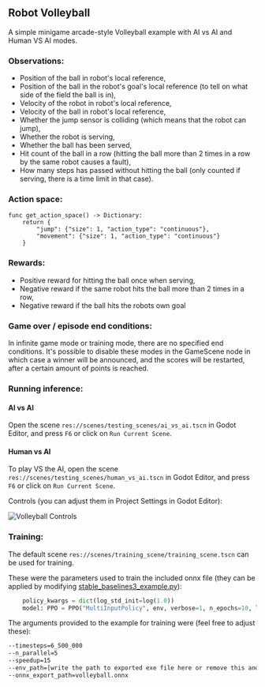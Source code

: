 ## Robot Volleyball

A simple minigame arcade-style Volleyball example with AI vs AI and Human VS AI modes. 

### Observations:
- Position of the ball in robot's local reference,
- Position of the ball in the robot's goal's local reference (to tell on what side of the field the ball is in),
- Velocity of the robot in robot's local reference,
- Velocity of the ball in robot's local reference,
- Whether the jump sensor is colliding (which means that the robot can jump),
- Whether the robot is serving,
- Whether the ball has been served,
- Hit count of the ball in a row (hitting the ball more than 2 times in a row by the same robot causes a fault),
- How many steps has passed without hitting the ball (only counted if serving, there is a time limit in that case).

### Action space:
```gdscript
func get_action_space() -> Dictionary:
	return {
		"jump": {"size": 1, "action_type": "continuous"},
		"movement": {"size": 1, "action_type": "continuous"}
	}
```

### Rewards:
- Positive reward for hitting the ball once when serving,
- Negative reward if the same robot hits the ball more than 2 times in a row,
- Negative reward if the ball hits the robots own goal

### Game over / episode end conditions:
In infinite game mode or training mode, there are no specified end conditions.
It's possible to disable these modes in the GameScene node in which case a winner will be announced,
and the scores will be restarted, after a certain amount of points is reached.

### Running inference:
#### AI vs AI
Open the scene `res://scenes/testing_scenes/ai_vs_ai.tscn` in Godot Editor, and press `F6` or click on `Run Current Scene`.

#### Human vs AI
To play VS the AI, open the scene `res://scenes/testing_scenes/human_vs_ai.tscn` in Godot Editor, and press `F6` or click on `Run Current Scene`.

Controls (you can adjust them in Project Settings in Godot Editor):

![Volleyball Controls](https://github.com/edbeeching/godot_rl_agents_examples/assets/61947090/26809560-815d-4d8e-b3ea-2f539a9e1fa3)

### Training:
The default scene `res://scenes/training_scene/training_scene.tscn` can be used for training.

These were the parameters used to train the included onnx file (they can be applied by modifying [stable_baselines3_example.py](https://github.com/edbeeching/godot_rl_agents/blob/main/examples/stable_baselines3_example.py)):
```python
	policy_kwargs = dict(log_std_init=log(1.0))
	model: PPO = PPO("MultiInputPolicy", env, verbose=1, n_epochs=10, learning_rate=0.0003, clip_range=0.2, ent_coef=0.0085, n_steps=128, batch_size=160, policy_kwargs=policy_kwargs, tensorboard_log=args.experiment_dir)
```

The arguments provided to the example for training were (feel free to adjust these):
```bash
--timesteps=6_500_000
--n_parallel=5
--speedup=15
--env_path=[write the path to exported exe file here or remove this and n_parallel above for in-editor training]
--onnx_export_path=volleyball.onnx
```

